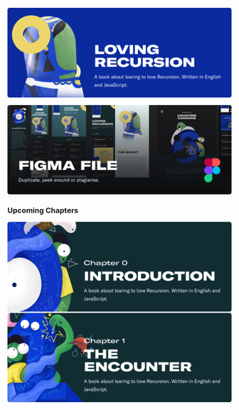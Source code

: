 ![Cover](./readme_images/1.png)

![Figma](./readme_images/figma_link.png)

### Upcoming Chapters

![Chapter 1](./readme_images/2.png)
![Chapter 2](./readme_images/3.png)
